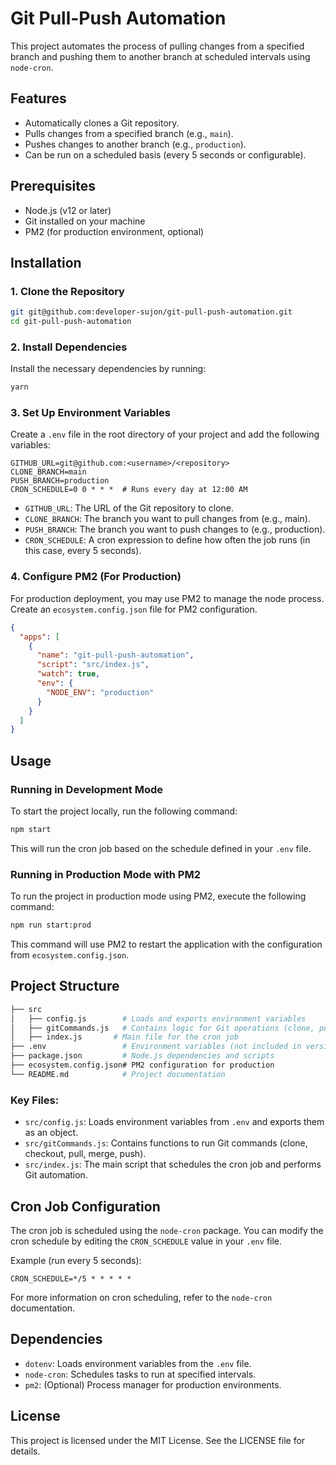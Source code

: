 # Git Pull-Push Automation

This project automates the process of pulling changes from a specified branch and pushing them to another branch at scheduled intervals using `node-cron`.

## Features

- Automatically clones a Git repository.
- Pulls changes from a specified branch (e.g., `main`).
- Pushes changes to another branch (e.g., `production`).
- Can be run on a scheduled basis (every 5 seconds or configurable).

## Prerequisites

- Node.js (v12 or later)
- Git installed on your machine
- PM2 (for production environment, optional)

## Installation

### 1. Clone the Repository

```bash
git git@github.com:developer-sujon/git-pull-push-automation.git
cd git-pull-push-automation
```

### 2. Install Dependencies

Install the necessary dependencies by running:

```bash
yarn
```

### 3. Set Up Environment Variables

Create a `.env` file in the root directory of your project and add the following variables:

```env
GITHUB_URL=git@github.com:<username>/<repository>
CLONE_BRANCH=main
PUSH_BRANCH=production
CRON_SCHEDULE=0 0 * * *  # Runs every day at 12:00 AM
```

- `GITHUB_URL`: The URL of the Git repository to clone.
- `CLONE_BRANCH`: The branch you want to pull changes from (e.g., main).
- `PUSH_BRANCH`: The branch you want to push changes to (e.g., production).
- `CRON_SCHEDULE`: A cron expression to define how often the job runs (in this case, every 5 seconds).

### 4. Configure PM2 (For Production)

For production deployment, you may use PM2 to manage the node process. Create an `ecosystem.config.json` file for PM2 configuration.

```json
{
  "apps": [
    {
      "name": "git-pull-push-automation",
      "script": "src/index.js",
      "watch": true,
      "env": {
        "NODE_ENV": "production"
      }
    }
  ]
}
```

## Usage

### Running in Development Mode

To start the project locally, run the following command:

```bash
npm start
```

This will run the cron job based on the schedule defined in your `.env` file.

### Running in Production Mode with PM2

To run the project in production mode using PM2, execute the following command:

```bash
npm run start:prod
```

This command will use PM2 to restart the application with the configuration from `ecosystem.config.json`.

## Project Structure

```bash
├── src
│   ├── config.js        # Loads and exports environment variables
│   ├── gitCommands.js   # Contains logic for Git operations (clone, pull, push)
│   ├── index.js       # Main file for the cron job
├── .env                 # Environment variables (not included in version control)
├── package.json         # Node.js dependencies and scripts
├── ecosystem.config.json# PM2 configuration for production
└── README.md            # Project documentation
```

### Key Files:

- `src/config.js`: Loads environment variables from `.env` and exports them as an object.
- `src/gitCommands.js`: Contains functions to run Git commands (clone, checkout, pull, merge, push).
- `src/index.js`: The main script that schedules the cron job and performs Git automation.

## Cron Job Configuration

The cron job is scheduled using the `node-cron` package. You can modify the cron schedule by editing the `CRON_SCHEDULE` value in your `.env` file.

Example (run every 5 seconds):

```env
CRON_SCHEDULE=*/5 * * * * *
```

For more information on cron scheduling, refer to the `node-cron` documentation.

## Dependencies

- `dotenv`: Loads environment variables from the `.env` file.
- `node-cron`: Schedules tasks to run at specified intervals.
- `pm2`: (Optional) Process manager for production environments.

## License

This project is licensed under the MIT License. See the LICENSE file for details.
